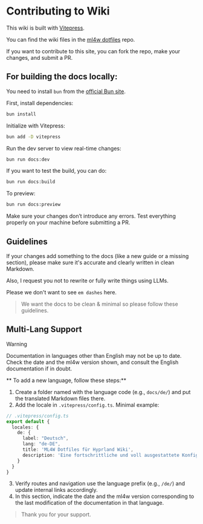 # Contributing to Wiki

This wiki is built with [Vitepress](https://vitepress.dev/).

You can find the wiki files in the [ml4w dotfiles](https://github.com/mylinuxforwork/dotfiles) repo.

If you want to contribute to this site, you can fork the repo, make your changes, and submit a PR.

## For building the docs locally:

You need to install `bun` from the [official Bun site](https://bun.sh).

First, install dependencies:

```sh
bun install
```

Initialize with Vitepress:

```sh
bun add -D vitepress
```

Run the dev server to view real-time changes:

```sh
bun run docs:dev
```

If you want to test the build, you can do:

```sh
bun run docs:build
```

To preview:

```sh
bun run docs:preview
```

Make sure your changes don’t introduce any errors. Test everything properly on your machine before submitting a PR.

## Guidelines

If your changes add something to the docs (like a new guide or a missing section), please make sure it's accurate and clearly written in clean Markdown.

Also, I request you not to rewrite or fully write things using LLMs.

Please we don't want to see `em dashes` here.

> We want the docs to be clean & minimal so please follow these guidelines.
## Multi-Lang Support

> [!WARNING]
>
> Documentation in languages other than English may not be up to date. Check the date and the ml4w version shown, and consult the English documentation if in doubt.

** To add a new language, follow these steps:**

1. Create a folder named with the language code (e.g., `docs/de/`) and put the translated Markdown files there.
2. Add the locale in `.vitepress/config.ts`. Minimal example:

```ts
// .vitepress/config.ts
export default {
  locales: {
    de: {
      label: "Deutsch",
      lang: "de-DE",
      title: 'ML4W Dotfiles für Hyprland Wiki',
      description: 'Eine fortschrittliche und voll ausgestattete Konfiguration für den dynamischen Tiling-Window-Manager Hyprland',
    }
  }
}
```

3. Verify routes and navigation use the language prefix (e.g., `/de/`) and update internal links accordingly.
4. In this section, indicate the date and the ml4w version corresponding to the last modification of the documentation in that language.

> Thank you for your support.
